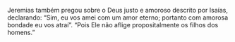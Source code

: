 ﻿Jeremias também pregou sobre o Deus justo e amoroso descrito por Isaías, declarando: “Sim, eu vos amei com um amor eterno; portanto com amorosa bondade eu vos atraí”. “Pois Ele não aflige propositalmente os filhos dos homens.”